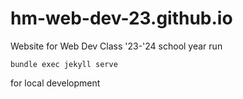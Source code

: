# hm-web-dev-23.github.io

Website for Web Dev Class
'23-'24 school year
run 
```
bundle exec jekyll serve
```
for local development

